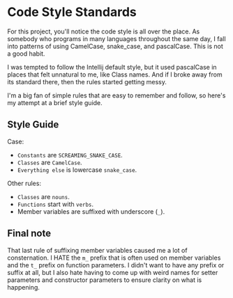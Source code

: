 # Code Style Standards
For this project, you'll notice the code style is all over the place. As somebody who programs in many 
languages throughout the same day, I fall into patterns of using CamelCase, snake_case, and pascalCase. 
This is not a good habit. 

I was tempted to follow the Intellij default style, but it used pascalCase in places that felt unnatural 
to me, like Class names. And if I broke away from its standard there, then the rules started getting messy.

I'm a big fan of simple rules that are easy to remember and follow, so here's my
attempt at a brief style guide.

## Style Guide

Case:
* `Constants` are `SCREAMING_SNAKE_CASE`.
* `Classes` are `CamelCase`.
* `Everything else` is lowercase `snake_case`.

Other rules:
* `Classes` are `nouns`.
* `Functions` start with `verbs`.
* Member variables are suffixed with underscore (`_`).

## Final note

That last rule of suffixing member variables caused me a lot of consternation. I HATE the `m_` prefix
that is often used on member variables and the `t_` prefix on function parameters. I didn't want to have any prefix
or suffix at all, but I also hate having to come up with weird names for setter parameters and constructor parameters 
to ensure clarity on what is happening. 